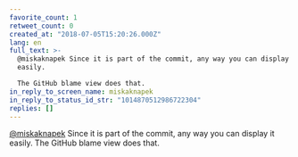 ```yaml
---
favorite_count: 1
retweet_count: 0
created_at: "2018-07-05T15:20:26.000Z"
lang: en
full_text: >-
  @miskaknapek Since it is part of the commit, any way you can display it
  easily. 

  The GitHub blame view does that.
in_reply_to_screen_name: miskaknapek
in_reply_to_status_id_str: "1014870512986722304"
replies: []
---
```


[@miskaknapek](https://twitter.com/miskaknapek) Since it is part of the commit,
any way you can display it easily. The GitHub blame view does that.
